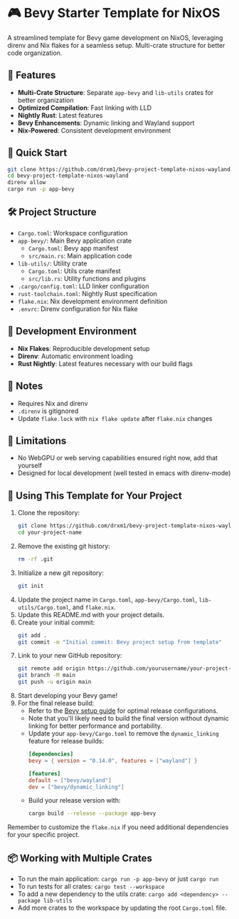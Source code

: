 # 🎮 Bevy Starter Template for NixOS

A streamlined template for Bevy game development on NixOS, leveraging direnv and Nix flakes for a seamless setup. Multi-crate structure for better code organization.

## 🌟 Features
- **Multi-Crate Structure**: Separate `app-bevy` and `lib-utils` crates for better organization
- **Optimized Compilation**: Fast linking with LLD
- **Nightly Rust**: Latest features
- **Bevy Enhancements**: Dynamic linking and Wayland support
- **Nix-Powered**: Consistent development environment

## 🚀 Quick Start

```bash
git clone https://github.com/drxm1/bevy-project-template-nixos-wayland.git
cd bevy-project-template-nixos-wayland
direnv allow
cargo run -p app-bevy
```

## 🛠 Project Structure

- `Cargo.toml`: Workspace configuration
- `app-bevy/`: Main Bevy application crate
  - `Cargo.toml`: Bevy app manifest
  - `src/main.rs`: Main application code
- `lib-utils/`: Utility crate
  - `Cargo.toml`: Utils crate manifest
  - `src/lib.rs`: Utility functions and plugins
- `.cargo/config.toml`: LLD linker configuration
- `rust-toolchain.toml`: Nightly Rust specification
- `flake.nix`: Nix development environment definition
- `.envrc`: Direnv configuration for Nix flake

## 🧰 Development Environment

- **Nix Flakes**: Reproducible development setup
- **Direnv**: Automatic environment loading
- **Rust Nightly**: Latest features necessary with our build flags

## 📝 Notes

- Requires Nix and direnv
- `.direnv` is gitignored
- Update `flake.lock` with `nix flake update` after `flake.nix` changes

## 🚫 Limitations

- No WebGPU or web serving capabilities ensured right now, add that yourself
- Designed for local development (well tested in emacs with direnv-mode)

## 🔧 Using This Template for Your Project

1. Clone the repository:
   ```bash
   git clone https://github.com/drxm1/bevy-project-template-nixos-wayland.git your-project-name
   cd your-project-name
   ```
2. Remove the existing git history:
   ```bash
   rm -rf .git
   ```
3. Initialize a new git repository:
   ```bash
   git init
   ```
4. Update the project name in `Cargo.toml`, `app-bevy/Cargo.toml`, `lib-utils/Cargo.toml`, and `flake.nix`.
5. Update this README.md with your project details.
6. Create your initial commit:
   ```bash
   git add .
   git commit -m "Initial commit: Bevy project setup from template"
   ```
7. Link to your new GitHub repository:
   ```bash
   git remote add origin https://github.com/yourusername/your-project-name.git
   git branch -M main
   git push -u origin main
   ```
8. Start developing your Bevy game!
9. For the final release build:
   - Refer to the [Bevy setup guide](https://bevyengine.org/learn/quick-start/getting-started/setup/) for optimal release configurations.
   - Note that you'll likely need to build the final version without dynamic linking for better performance and portability.
   - Update your `app-bevy/Cargo.toml` to remove the `dynamic_linking` feature for release builds:
     ```toml
     [dependencies]
     bevy = { version = "0.14.0", features = ["wayland"] }
     
     [features]
     default = ["bevy/wayland"]
     dev = ["bevy/dynamic_linking"]
     ```
   - Build your release version with:
     ```bash
     cargo build --release --package app-bevy
     ```

Remember to customize the `flake.nix` if you need additional dependencies for your specific project.

## 📦 Working with Multiple Crates

- To run the main application: `cargo run -p app-bevy` or just `cargo run`
- To run tests for all crates: `cargo test --workspace`
- To add a new dependency to the utils crate: `cargo add <dependency> --package lib-utils`
- Add more crates to the workspace by updating the root `Cargo.toml` file.
